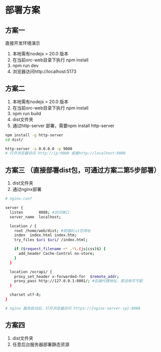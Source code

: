 # 部署方案
## 方案一
直接开发环境演示
1. 本地需有nodejs > 20.0 版本
2. 在当前orc-web目录下执行 npm install
3. npm run dev
4. 浏览器访问http://localhost:5173

## 方案二
1. 本地需有nodejs > 20.0 版本
2. 在当前orc-web目录下执行 npm install
3. npm run build
4. dist文件夹
5. 通过http-server 部署，需要npm install http-server

```sh
npm install -g http-server
cd dist/

http-server -a 0.0.0.0 -p 9000
# 打开浏览器访问 http://ip:9000 或者http://localhost:9000
```

## 方案三 （直接部署dist包，可通过方案二第5步部署）
1. dist文件夹
2. 通过nginx部署

```sh
# nginx.conf

server {
  listen       8088; #访问端口
  server_name  localhost;

  location / {
    root /home/web/dist; #前端dist包地址
    index  index.html index.htm;
    try_files $uri $uri/ /index.html;

    if ($request_filename ~* .*\.(js|css)$) {
      add_header Cache-Control no-store;
    }
  }

  location /ocrapi/ {
    proxy_set_header x-forwarded-for  $remote_addr;
    proxy_pass http://127.0.0.1:8001/; #后端代理地址，若没有可不配
  }

  charset utf-8;
}

# nginx 服务启动后，打开浏览器访问 https://{nginx-server-ip}:8088
```

## 方案四
1. dist文件夹
2. 任意后台服务器部署静态资源